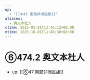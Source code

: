 ```yaml
---
up:
  - "[[⑥47 南部非洲民族]]"
aliases:
  - 奥文本杜人
ctime: 2025-03-01T13:46:12+08:00
mtime: 2025-10-01T11:40:30+08:00
---
```


# ⑥474.2 奥文本杜人

- up: [[⑥47 南部非洲民族]]
